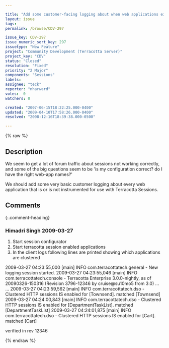 ```yaml
---

title: "Add some customer-facing logging about when web applications either are or are not instrumented for clustered session."
layout: issue
tags: 
permalink: /browse/CDV-297

issue_key: CDV-297
issue_numeric_sort_key: 297
issuetype: "New Feature"
project: "Community Development (Terracotta Server)"
project_key: "CDV"
status: "Closed"
resolution: "Fixed"
priority: "2 Major"
components: "Sessions"
labels: 
assignee: "teck"
reporter: "nharward"
votes:  0
watchers: 0

created: "2007-06-15T18:22:25.000-0400"
updated: "2009-04-10T17:58:26.000-0400"
resolved: "2008-12-16T18:39:38.000-0500"

---
```




{% raw %}



## Description

<div markdown="1" class="description">

We seem to get a lot of forum traffic about sessions not working correctly, and some of the big questions seem to be 'is my configuration correct?  do I have the right web-app names?'

We should add some very basic customer logging about every web application that is or is not instrumented for use with Terracotta Sessions.

</div>

## Comments


{:.comment-heading}
### **Himadri Singh** <span class="date">2009-03-27</span>

<div markdown="1" class="comment">

1. Start session configurator
2. Start terracotta session enabled applications
3. In the client logs following lines are printed showing which applications are clustered

2009-03-27 04:23:55,000 [main] INFO com.terracottatech.general - New logging session started.
2009-03-27 04:23:55,046 [main] INFO com.terracottatech.console - Terracotta Enterprise 3.0.0-nightly, as of 20090326-150316 (Revision 3796-12346 by cruise@su10mo5 from 3.0)
...
...
2009-03-27 04:23:59,562 [main] INFO com.terracottatech.dso - Clustered HTTP sessions IS enabled for [Townsend]. matched [Townsend]
2009-03-27 04:24:00,843 [main] INFO com.terracottatech.dso - Clustered HTTP sessions IS enabled for [DepartmentTaskList]. matched [DepartmentTaskList]
2009-03-27 04:24:01,875 [main] INFO com.terracottatech.dso - Clustered HTTP sessions IS enabled for [Cart]. matched [Cart]


verified in rev 12346

</div>



{% endraw %}
